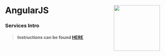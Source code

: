 # AngularJS <img align="right" src="https://github.com/Learning-Fuze/prototypes_C1.17/blob/assets/assets/images/logos/LF_LOGO.png?raw=true" width="150">
### Services Intro

>#### Instructions can be found <a href="http://learning-fuze.github.io/prototypes_C1.17/#/AngularJS-Services-Intro" target="_blank">HERE</a>